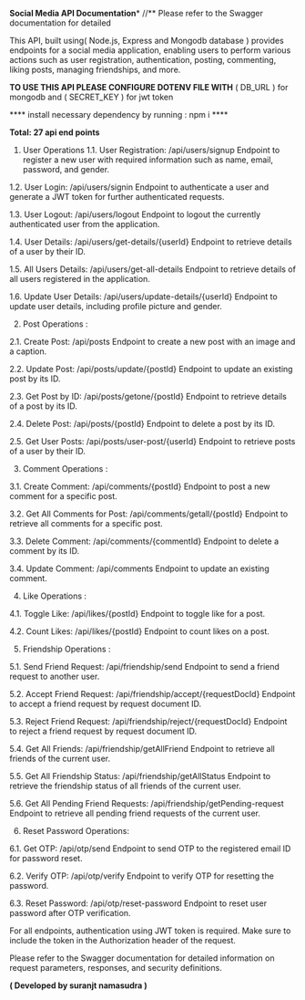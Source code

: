 ****Social Media API Documentation*****  //** Please refer to the Swagger documentation for detailed 

This API, built using( Node.js, Express and Mongodb database ) provides endpoints for a social media application, enabling users to perform various actions such as user registration, authentication, posting, commenting, liking posts, managing friendships, and more.

****TO USE THIS API PLEASE CONFIGURE DOTENV FILE WITH**** ( DB_URL ) for mongodb  and   ( SECRET_KEY ) for jwt token

**** install necessary dependency by running :  npm i ****

**Total: 27 api end points**

1. User Operations
1.1. User Registration: /api/users/signup
Endpoint to register a new user with required information such as name, email, password, and gender.

1.2. User Login: /api/users/signin
Endpoint to authenticate a user and generate a JWT token for further authenticated requests.

1.3. User Logout: /api/users/logout
Endpoint to logout the currently authenticated user from the application.

1.4. User Details: /api/users/get-details/{userId}
Endpoint to retrieve details of a user by their ID.

1.5. All Users Details: /api/users/get-all-details
Endpoint to retrieve details of all users registered in the application.

1.6. Update User Details: /api/users/update-details/{userId}
Endpoint to update user details, including profile picture and gender.

2. Post Operations :

2.1. Create Post: /api/posts
Endpoint to create a new post with an image and a caption.

2.2. Update Post: /api/posts/update/{postId}
Endpoint to update an existing post by its ID.

2.3. Get Post by ID: /api/posts/getone/{postId}
Endpoint to retrieve details of a post by its ID.

2.4. Delete Post: /api/posts/{postId}
Endpoint to delete a post by its ID.

2.5. Get User Posts: /api/posts/user-post/{userId}
Endpoint to retrieve posts of a user by their ID.

3. Comment Operations :

3.1. Create Comment: /api/comments/{postId}
Endpoint to post a new comment for a specific post.

3.2. Get All Comments for Post: /api/comments/getall/{postId}
Endpoint to retrieve all comments for a specific post.

3.3. Delete Comment: /api/comments/{commentId}
Endpoint to delete a comment by its ID.

3.4. Update Comment: /api/comments
Endpoint to update an existing comment.

4. Like Operations :

4.1. Toggle Like: /api/likes/{postId}
Endpoint to toggle like for a post.

4.2. Count Likes: /api/likes/{postId}
Endpoint to count likes on a post.

5. Friendship Operations :

5.1. Send Friend Request: /api/friendship/send
Endpoint to send a friend request to another user.

5.2. Accept Friend Request: /api/friendship/accept/{requestDocId}
Endpoint to accept a friend request by request document ID.

5.3. Reject Friend Request: /api/friendship/reject/{requestDocId}
Endpoint to reject a friend request by request document ID.

5.4. Get All Friends: /api/friendship/getAllFriend
Endpoint to retrieve all friends of the current user.

5.5. Get All Friendship Status: /api/friendship/getAllStatus
Endpoint to retrieve the friendship status of all friends of the current user.

5.6. Get All Pending Friend Requests: /api/friendship/getPending-request
Endpoint to retrieve all pending friend requests of the current user.

6. Reset Password Operations:

6.1. Get OTP: /api/otp/send
Endpoint to send OTP to the registered email ID for password reset.

6.2. Verify OTP: /api/otp/verify
Endpoint to verify OTP for resetting the password.

6.3. Reset Password: /api/otp/reset-password
Endpoint to reset user password after OTP verification.

For all endpoints, authentication using JWT token is required. Make sure to include the token in the Authorization header of the request.

Please refer to the Swagger documentation for detailed information on request parameters, responses, and security definitions.

**( Developed by suranjt namasudra )**





